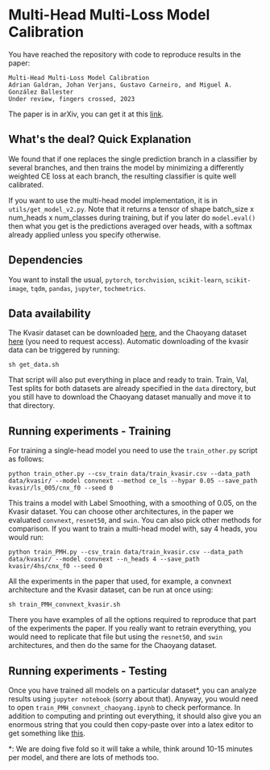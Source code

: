 # Multi-Head Multi-Loss Model Calibration
You have reached the repository with code to reproduce results in the paper:

```
Multi-Head Multi-Loss Model Calibration 
Adrian Galdran, Johan Verjans, Gustavo Carneiro, and Miguel A. González Ballester
Under review, fingers crossed, 2023
```
The paper is in arXiv, you can get it at this [link](google.com).

## What's the deal? Quick Explanation
We found that if one replaces the single prediction branch in a classifier by several branches, and then trains the model 
by minimizing a differently weighted CE loss at each branch, the resulting classifier is quite well calibrated.

If you want to use the multi-head model implementation, it is in `utils/get_model_v2.py`. 
Note that it returns a tensor of shape batch_size x num_heads x num_classes during training, but if you later do `model.eval()` 
then what you get is the predictions averaged over heads, with a softmax already applied unless you specify otherwise. 

## Dependencies
You want to install the usual, `pytorch`, `torchvision`, `scikit-learn`, `scikit-image`, `tqdm`, `pandas`, `jupyter`, `tochmetrics`. 
   
## Data availability
The Kvasir dataset can be downloaded [here](https://datasets.simula.no/hyper-kvasir/), 
and the Chaoyang dataset [here](https://bupt-ai-cz.github.io/HSA-NRL/) (you need to request access). 
Automatic downloading of the kvasir data can be triggered by running:
```
sh get_data.sh
```
That script will also put everything in place and ready to train.
Train, Val, Test splits for both datasets are already specified in the `data` directory, 
but you still have to download the Chaoyang dataset manually and move it to that directory.

## Running experiments - Training
For training a single-head model you need to use the `train_other.py` script as follows:
```
python train_other.py --csv_train data/train_kvasir.csv --data_path data/kvasir/ --model convnext --method ce_ls --hypar 0.05 --save_path kvasir/ls_005/cnx_f0 --seed 0
```
This trains a model with Label Smoothing, with a smoothing of 0.05, on the Kvasir dataset. 
You can choose other architectures, in the paper we evaluated `convnext`, `resnet50`, and `swin`.
You can also pick other methods for comparison. 
If you want to train a multi-head model with, say 4 heads, you would run:

```
python train_PMH.py --csv_train data/train_kvasir.csv --data_path data/kvasir/ --model convnext --n_heads 4 --save_path kvasir/4hs/cnx_f0 --seed 0
```

All the experiments in the paper that used, for example, a convnext architecture and the Kvasir dataset, can be run at once using:
```
sh train_PMH_convnext_kvasir.sh
```
There you have examples of all the options required to reproduce that part of the experiments the paper. 
If you really want to retrain everything, you would need to replicate that file but using the  `resnet50`, and `swin` architectures, 
and then do the same for the Chaoyang dataset.


## Running experiments - Testing
Once you have trained all models on a particular dataset*, you can  analyze results using `jupyter notebook` (sorry about that).
Anyway, you would need to open `train_PMH_convnext_chaoyang.ipynb` to check performance. 
In addition to computing and printing out everything, it should also give you an enormous string that you could then 
copy-paste over into a latex editor to get something like [this](https://quicklatex.com/cache3/33/ql_1d7df236d8315fc1e60966c36f0cd933_l3.png).

*: We are doing five fold so it will take a while, think around 10-15 minutes per model, and there are lots of methods too.
